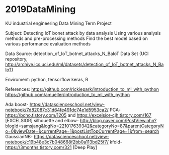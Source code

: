 # 2019DataMining
KU industrial engineering Data Mining Term Project

Subject:
Detecting IoT bonet attack by data analysis
Using various analysis methods and pre-processing methods
Find the best model based on various performance evaluation methods


Data Source: detection_of_IoT_botnet_attacks_N_BaIoT Data Set (UCI repository, http://archive.ics.uci.edu/ml/datasets/detection_of_IoT_botnet_attacks_N_BaIoT)

Enviroment: python, tensorflow keras, R

References:
https://github.com/rickiepark/introduction_to_ml_with_python
https://github.com/amueller/introduction_to_ml_with_python

Ada boost- https://datascienceschool.net/view-notebook/7d82087c31d64fe491dc74e1d5953ca2/
PCA- https://bcho.tistory.com/1205 and https://excelsior-cjh.tistory.com/167 [EXCELSIOR]
silhouette and elbow- http://blog.naver.com/PostView.nhn?blogId=samsjang&logNo=221017639342&categoryNo=87&parentCategoryNo=0&viewDate=&currentPage=1&postListTopCurrentPage=1&from=search
GaussianNB- https://datascienceschool.net/view-notebook/c19b48e3c7b048668f2bb0a113bd25f7/
kfold- https://3months.tistory.com/321 [Deep Play]

